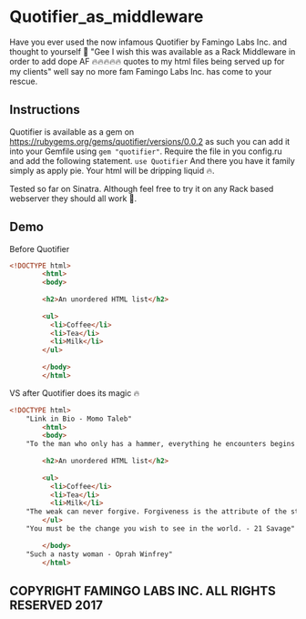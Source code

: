 # Quotifier_as_middleware

Have you ever used the now infamous Quotifier by Famingo Labs Inc. and thought to yourself 🤔 "Gee I wish this was available as a Rack Middleware in order to add dope AF 🔥🔥🔥🔥🔥 quotes to my html files being served up for my clients" well say no more fam Famingo Labs Inc. has come to your rescue.

## Instructions

Quotifier is available as a gem on https://rubygems.org/gems/quotifier/versions/0.0.2 as such you can add it into your Gemfile using `gem "quotifier"`. Require the file in you config.ru and add the following statement.
`use Quotifier`
And there you have it family simply as apply pie. Your html will be dripping liquid 🔥. 

Tested so far on Sinatra. Although feel free to try it on any Rack based webserver they should all work 🧐.

## Demo

Before Quotifier
```html
<!DOCTYPE html>
        <html>
        <body>
        
        <h2>An unordered HTML list</h2>
        
        <ul>
          <li>Coffee</li>
          <li>Tea</li>
          <li>Milk</li>
        </ul>  
        
        </body>
        </html>
```

VS after Quotifier does its magic 🔥

```html
<!DOCTYPE html>
	"Link in Bio - Momo Taleb"
        <html>
        <body>
	"To the man who only has a hammer, everything he encounters begins to look like a nail. - Dj Khaled"
        
        <h2>An unordered HTML list</h2>
        
        <ul>
          <li>Coffee</li>
          <li>Tea</li>
          <li>Milk</li>
	"The weak can never forgive. Forgiveness is the attribute of the strong. - Wee-man"
        </ul>  
	"You must be the change you wish to see in the world. - 21 Savage"
        
        </body>
	"Such a nasty woman - Oprah Winfrey"
        </html>
```

## COPYRIGHT FAMINGO LABS INC. ALL RIGHTS RESERVED 2017
